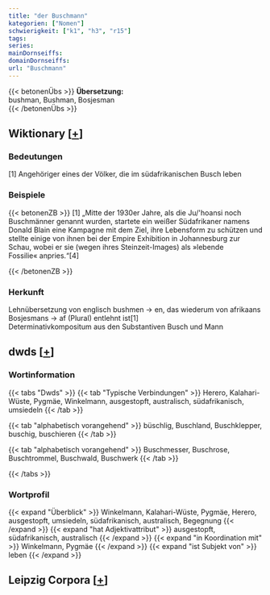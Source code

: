 ```yaml
---
title: "der Buschmann"
kategorien: ["Nomen"]
schwierigkeit: ["k1", "h3", "r15"]
tags:
series:
mainDornseiffs:
domainDornseiffs:
url: "Buschmann"
---
```


{{< betonenÜbs >}}
**Übersetzung:**  
bushman, Bushman, Bosjesman  
{{< /betonenÜbs >}}

## Wiktionary [[+](https://de.wiktionary.org/wiki/Buschmann)]

### Bedeutungen
[1] Angehöriger eines der Völker, die im südafrikanischen Busch leben  

### Beispiele
{{< betonenZB >}}
[1] „Mitte der 1930er Jahre, als die Ju/'hoansi noch Buschmänner genannt wurden, startete ein weißer Südafrikaner namens Donald Blain eine Kampagne mit dem Ziel, ihre Lebensform zu schützen und stellte einige von ihnen bei der Empire Exhibition in Johannesburg zur Schau, wobei er sie (wegen ihres Steinzeit-Images) als »lebende Fossilie« anpries.“[4]  

{{< /betonenZB >}}
### Herkunft
Lehnübersetzung von englisch bushmen → en, das wiederum von afrikaans Bosjesmans → af (Plural) entlehnt ist[1]  
Determinativkompositum aus den Substantiven Busch und Mann  



## dwds [[+](https://www.dwds.de/wb/Buschmann)]

### Wortinformation
{{< tabs "Dwds" >}}
{{< tab "Typische Verbindungen" >}}
Herero, Kalahari-Wüste, Pygmäe, Winkelmann, ausgestopft, australisch, südafrikanisch, umsiedeln
{{< /tab >}}

{{< tab "alphabetisch vorangehend" >}}
büschlig, Buschland, Buschklepper, buschig, buschieren
{{< /tab >}}

{{< tab "alphabetisch vorangehend" >}}
Buschmesser, Buschrose, Buschtrommel, Buschwald, Buschwerk
{{< /tab >}}

{{< /tabs >}}

### Wortprofil
{{< expand "Überblick" >}} Winkelmann, Kalahari-Wüste, Pygmäe, Herero, ausgestopft, umsiedeln, südafrikanisch, australisch, Begegnung {{< /expand >}}
{{< expand "hat Adjektivattribut" >}} ausgestopft, südafrikanisch, australisch {{< /expand >}}
{{< expand "in Koordination mit" >}} Winkelmann, Pygmäe {{< /expand >}}
{{< expand "ist Subjekt von" >}} leben {{< /expand >}}

## Leipzig Corpora [[+](https://corpora.uni-leipzig.de/en/res?word=Buschmann&corpusId=deu_newscrawl-public_2018)]

